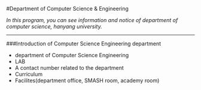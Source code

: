 #Department of Computer Science & Engineering

*In this program, you can see information and notice of department of computer science, hanyang university.*

---------------------------------------------------------------
###Introduction of Computer Science Engineering department

* department of Computer Science Engineering
* LAB
* A contact number related to the department
* Curriculum
* Facilites(department office, SMASH room, academy room)


